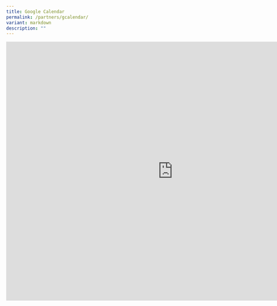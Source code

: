 ```yaml
---
title: Google Calendar
permalink: /partners/gcalendar/
variant: markdown
description: ""
---
```

<iframe src="https://calendar.google.com/calendar/embed?src=bmFwc0Btb2UuZWR1LnNn&amp;src=ZW4uc2luZ2Fwb3JlI2hvbGlkYXlAZ3JvdXAudi5jYWxlbmRhci5nb29nbGUuY29t&amp;color=%23E67C73&amp;color=%230B8043" style="border: 0" width="900" height="700" frameborder="0" scrolling="no"></iframe>